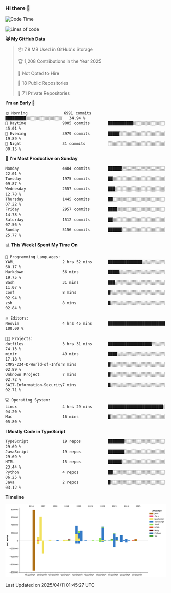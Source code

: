 ### Hi there 👋

<!--
**Clumsy-Coder/Clumsy-Coder** is a ✨ _special_ ✨ repository because its `README.md` (this file) appears on your GitHub profile.

Here are some ideas to get you started:

- 🔭 I’m currently working on ...
- 🌱 I’m currently learning ...
- 👯 I’m looking to collaborate on ...
- 🤔 I’m looking for help with ...
- 💬 Ask me about ...
- 📫 How to reach me: ...
- 😄 Pronouns: ...
- ⚡ Fun fact: ...
-->

<!-- anmol098/waka-readme-stats -->
<!--START_SECTION:waka-->
![Code Time](http://img.shields.io/badge/Code%20Time-1%2C238%20hrs%2047%20mins-blue)

![Lines of code](https://img.shields.io/badge/From%20Hello%20World%20I%27ve%20Written-3.5%20million%20lines%20of%20code-blue)

**🐱 My GitHub Data** 

> 📦 7.8 MB Used in GitHub's Storage 
 > 
> 🏆 1,208 Contributions in the Year 2025
 > 
> 🚫 Not Opted to Hire
 > 
> 📜 18 Public Repositories 
 > 
> 🔑 71 Private Repositories 
 > 
**I'm an Early 🐤** 

```text
🌞 Morning                6991 commits        █████████░░░░░░░░░░░░░░░░   34.94 % 
🌆 Daytime                9005 commits        ███████████░░░░░░░░░░░░░░   45.01 % 
🌃 Evening                3979 commits        █████░░░░░░░░░░░░░░░░░░░░   19.89 % 
🌙 Night                  31 commits          ░░░░░░░░░░░░░░░░░░░░░░░░░   00.15 % 
```
📅 **I'm Most Productive on Sunday** 

```text
Monday                   4404 commits        ██████░░░░░░░░░░░░░░░░░░░   22.01 % 
Tuesday                  1975 commits        ██░░░░░░░░░░░░░░░░░░░░░░░   09.87 % 
Wednesday                2557 commits        ███░░░░░░░░░░░░░░░░░░░░░░   12.78 % 
Thursday                 1445 commits        ██░░░░░░░░░░░░░░░░░░░░░░░   07.22 % 
Friday                   2957 commits        ████░░░░░░░░░░░░░░░░░░░░░   14.78 % 
Saturday                 1512 commits        ██░░░░░░░░░░░░░░░░░░░░░░░   07.56 % 
Sunday                   5156 commits        ██████░░░░░░░░░░░░░░░░░░░   25.77 % 
```


📊 **This Week I Spent My Time On** 

```text
💬 Programming Languages: 
YAML                     2 hrs 52 mins       ███████████████░░░░░░░░░░   60.17 % 
Markdown                 56 mins             █████░░░░░░░░░░░░░░░░░░░░   19.75 % 
Bash                     31 mins             ███░░░░░░░░░░░░░░░░░░░░░░   11.07 % 
conf                     8 mins              █░░░░░░░░░░░░░░░░░░░░░░░░   02.94 % 
zsh                      8 mins              █░░░░░░░░░░░░░░░░░░░░░░░░   02.84 % 

🔥 Editors: 
Neovim                   4 hrs 45 mins       █████████████████████████   100.00 % 

🐱‍💻 Projects: 
dotfiles                 3 hrs 31 mins       ███████████████████░░░░░░   74.13 % 
mimir                    49 mins             ████░░░░░░░░░░░░░░░░░░░░░   17.18 % 
CMPS-234-D-World-of-Infor8 mins              █░░░░░░░░░░░░░░░░░░░░░░░░   02.89 % 
Unknown Project          7 mins              █░░░░░░░░░░░░░░░░░░░░░░░░   02.72 % 
SAIT-Information-Security7 mins              █░░░░░░░░░░░░░░░░░░░░░░░░   02.71 % 

💻 Operating System: 
Linux                    4 hrs 29 mins       ████████████████████████░   94.20 % 
Mac                      16 mins             █░░░░░░░░░░░░░░░░░░░░░░░░   05.80 % 
```

**I Mostly Code in TypeScript** 

```text
TypeScript               19 repos            ███████░░░░░░░░░░░░░░░░░░   29.69 % 
JavaScript               19 repos            ███████░░░░░░░░░░░░░░░░░░   29.69 % 
HTML                     15 repos            ██████░░░░░░░░░░░░░░░░░░░   23.44 % 
Python                   4 repos             ██░░░░░░░░░░░░░░░░░░░░░░░   06.25 % 
Java                     2 repos             █░░░░░░░░░░░░░░░░░░░░░░░░   03.12 % 
```



**Timeline**

![Lines of Code chart](https://raw.githubusercontent.com/Clumsy-Coder/Clumsy-Coder/main/assets/bar_graph.png)


 Last Updated on 2025/04/11 01:45:27 UTC
<!--END_SECTION:waka-->
